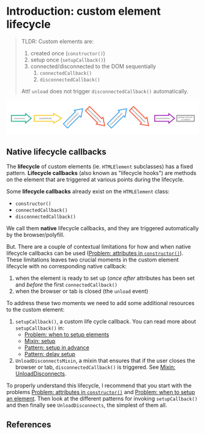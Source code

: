 # Introduction: custom element lifecycle

> TLDR: Custom elements are:
> 1. created once (`constructor()`)
> 2. setup once (`setupCallback()`)
> 3. connected/disconnected to the DOM sequentially
>    1. `connectedCallback()`
>    2. `disconnectedCallback()`
> 
> Att! `unload` does not trigger `disconnectedCallback()` automatically.

![lifecycle illustration](lifecycle.jpg)

## Native lifecycle callbacks

The **lifecycle** of custom elements (ie. `HTMLElement` subclasses) has a fixed pattern.
**Lifecycle callbacks** (also known as "lifecycle hooks") are methods on the element 
that are triggered at various points during the lifecycle.

Some **lifecycle callbacks** already exist on the `HTMLElement` class:
* `constructor()`
* `connectedCallback()`
* `disconnectedCallback()`

We call them **native** lifecycle callbacks, and they are triggered automatically by the browser/polyfill.

But. There are a couple of contextual limitations for how and when native lifecycle 
callbacks can be used ([Problem: attributes in `constructor()`](Problem1_attributesInConstructor.md)).
These limitations leaves two crucial moments in the custom element lifecycle with no corresponding 
native callback:
1. when the element is ready to set up
   (*once after* attributes has been set and *before* the first `connectedCallback()`
2. when the browser or tab is closed 
   (the `unload` event)

To address these two moments we need to add some additional resources to the custom element:
1. `setupCallback()`, a custom life cycle callback.
   You can read more about `setupCallback()` in:
   * [Problem: when to setup elements](Problem3_setupElement.md)
   * [Mixin: setup](Mixin_setup.md)
   * [Pattern: setup in advance](Pattern1_setup_in_advance.md)
   * [Pattern: delay setup](Pattern2_delay_setup.md)
2. `UnloadDisconnectsMixin`, a mixin that ensures that if the user closes the browser or tab, 
   `disconnectedCallback()` is triggered. 
   See [Mixin: UnloadDisconnects](Mixin_unload_disconnects.md).

To properly understand this lifecycle, I recommend that you start with the problems
[Problem: attributes in `constructor()`](Problem1_attributesInConstructor.md) and
[Problem: when to setup an element](Problem3_setupElement.md).
Then look at the different patterns for invoking `setupCallback()` and 
then finally see `UnloadDisconnects`, the simplest of them all.

## References

